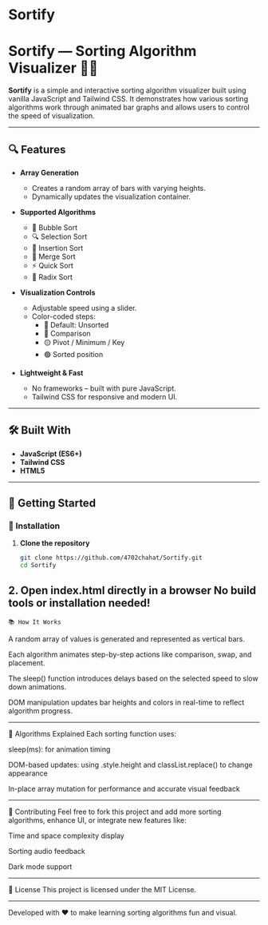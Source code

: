# Sortify
# Sortify — Sorting Algorithm Visualizer 🧠✨

**Sortify** is a simple and interactive sorting algorithm visualizer built using vanilla JavaScript and Tailwind CSS. It demonstrates how various sorting algorithms work through animated bar graphs and allows users to control the speed of visualization.

---

## 🔍 Features

- **Array Generation**
  - Creates a random array of bars with varying heights.
  - Dynamically updates the visualization container.
  
- **Supported Algorithms**
  - 🫧 Bubble Sort
  - 🔍 Selection Sort
  - 🧩 Insertion Sort
  - 🔀 Merge Sort
  - ⚡ Quick Sort
  - 🧮 Radix Sort

- **Visualization Controls**
  - Adjustable speed using a slider.
  - Color-coded steps:
    - 🔵 Default: Unsorted
    - 🔴 Comparison
    - 🟡 Pivot / Minimum / Key
    - 🟢 Sorted position

- **Lightweight & Fast**
  - No frameworks – built with pure JavaScript.
  - Tailwind CSS for responsive and modern UI.
  
---

## 🛠️ Built With

- **JavaScript (ES6+)**
- **Tailwind CSS**
- **HTML5**

---

## 🚀 Getting Started

### 🔧 Installation

1. **Clone the repository**
   ```bash
   git clone https://github.com/4702chahat/Sortify.git
   cd Sortify


**2. Open index.html directly in a browser**
    No build tools or installation needed!
---
    📚 How It Works
A random array of values is generated and represented as vertical bars.

Each algorithm animates step-by-step actions like comparison, swap, and placement.

The sleep() function introduces delays based on the selected speed to slow down animations.

DOM manipulation updates bar heights and colors in real-time to reflect algorithm progress.

---
🧪 Algorithms Explained
Each sorting function uses:

sleep(ms): for animation timing

DOM-based updates: using .style.height and classList.replace() to change appearance

In-place array mutation for performance and accurate visual feedback

---
🤝 Contributing
Feel free to fork this project and add more sorting algorithms, enhance UI, or integrate new features like:

Time and space complexity display

Sorting audio feedback

Dark mode support

---
📄 License
This project is licensed under the MIT License.

---
Developed with ❤️ to make learning sorting algorithms fun and visual.
